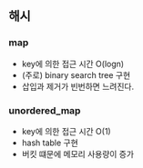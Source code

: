 ## 해시

### map
* key에 의한 접근 시간 O(logn)
* (주로) binary search tree 구현
* 삽입과 제거가 빈번하면 느려진다.

### unordered_map
* key에 의한 접근 시간 O(1)
* hash table 구현
* 버킷 떄문에 메모리 사용량이 증가